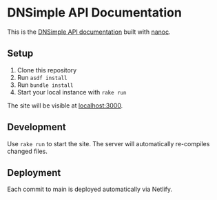 # DNSimple API Documentation

This is the [DNSimple API documentation](https://developer.dnsimple.com/) built with [nanoc](https://nanoc.ws/).

## Setup

1. Clone this repository
1. Run `asdf install`
1. Run `bundle install`
1. Start your local instance with `rake run`

The site will be visible at [localhost:3000](http://localhost:3000).


## Development

Use `rake run` to start the site. The server will automatically re-compiles changed files.


## Deployment

Each commit to main is deployed automatically via Netlify.


